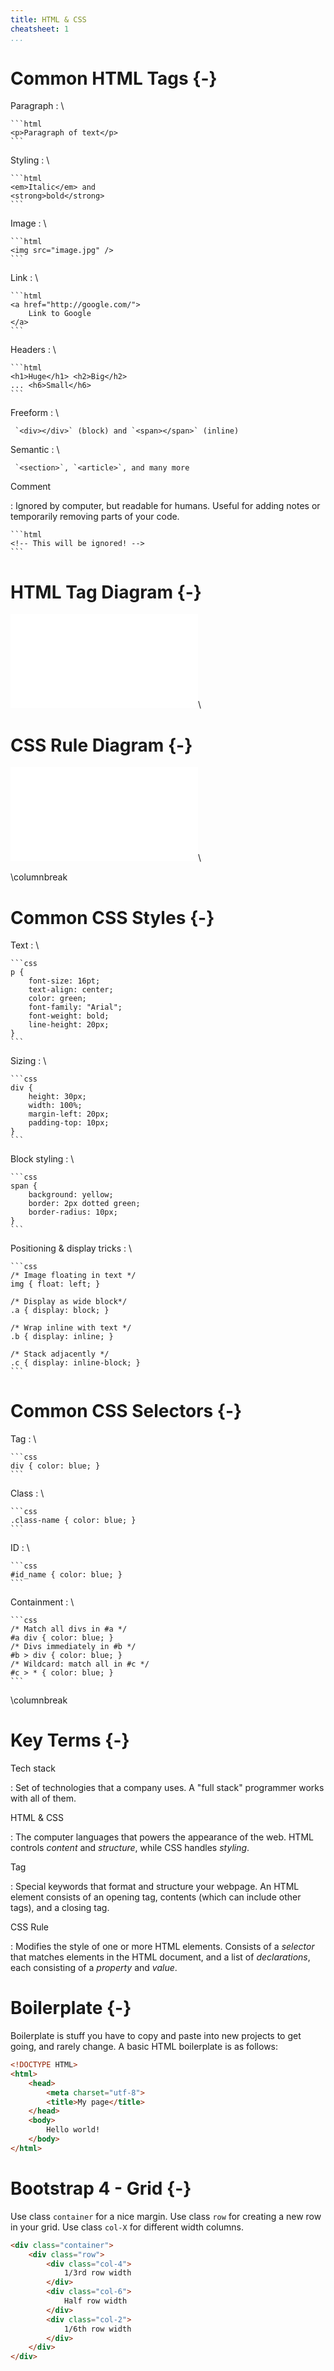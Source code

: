 ```yaml
---
title: HTML & CSS
cheatsheet: 1
...
```

# Common HTML Tags {-}

Paragraph
:   \ 

    ```html
    <p>Paragraph of text</p>
    ```

Styling
:   \ 

    ```html
    <em>Italic</em> and
    <strong>bold</strong>
    ```

Image
:   \ 

    ```html
    <img src="image.jpg" />
    ```

Link
:   \ 

    ```html
    <a href="http://google.com/">
        Link to Google
    </a>
    ```

Headers
:   \ 

    ```html
    <h1>Huge</h1> <h2>Big</h2>
    ... <h6>Small</h6>
    ```

Freeform
:   \ 

     `<div></div>` (block) and `<span></span>` (inline)

Semantic
:   \ 

     `<section>`, `<article>`, and many more


Comment

:   Ignored by computer, but readable for humans.
    Useful for adding notes or temporarily removing
    parts of your code.

    ```html
    <!-- This will be ignored! -->
    ```


# HTML Tag Diagram {-}

![HTML tag](./kickstart-fundamentals/images/anatomy_of_tag_cmu.pdf)\ 

# CSS Rule Diagram {-}

![CSS Rule](./kickstart-fundamentals/images/anatomy_of_css_cmu.pdf)\ 

\columnbreak

# Common CSS Styles {-}



Text
:  \ 

    ```css
    p {
        font-size: 16pt;
        text-align: center;
        color: green;
        font-family: "Arial";
        font-weight: bold;
        line-height: 20px;
    }
    ```

Sizing
:   \ 

    ```css
    div {
        height: 30px;
        width: 100%;
        margin-left: 20px;
        padding-top: 10px;
    }
    ```

Block styling
:   \ 

    ```css
    span {
        background: yellow;
        border: 2px dotted green;
        border-radius: 10px;
    }
    ```

Positioning & display tricks
:   \ 

    ```css
    /* Image floating in text */
    img { float: left; }

    /* Display as wide block*/
    .a { display: block; }

    /* Wrap inline with text */
    .b { display: inline; }

    /* Stack adjacently */
    .c { display: inline-block; }
    ```

# Common CSS Selectors {-}

Tag
:   \ 

    ```css
    div { color: blue; }
    ```

Class
:   \ 

    ```css
    .class-name { color: blue; }
    ```

ID
:   \ 

    ```css
    #id_name { color: blue; }
    ```

Containment
:   \ 

    ```css
    /* Match all divs in #a */
    #a div { color: blue; }
    /* Divs immediately in #b */
    #b > div { color: blue; }
    /* Wildcard: match all in #c */
    #c > * { color: blue; }
    ```

\columnbreak


# Key Terms {-}

Tech stack

: Set of technologies that a company
uses. A "full stack" programmer works
with all of them.

HTML & CSS

:   The computer languages that powers
the appearance of the web. HTML controls
*content* and *structure*, while CSS
handles *styling*.

Tag

:   Special keywords that format and
structure your webpage.  An HTML element
consists of an opening tag, contents
(which can include other tags), and a
closing tag.

CSS Rule

:    Modifies the style of one or more HTML elements.
Consists of a *selector* that matches elements in the
HTML document, and a list of *declarations*, each
consisting of a *property* and *value*.


# Boilerplate {-}


Boilerplate is stuff you have to copy
and paste into new projects to get
going, and rarely change. A basic HTML
boilerplate is as follows:


```html
<!DOCTYPE HTML>
<html>
    <head>
        <meta charset="utf-8">
        <title>My page</title>
    </head>
    <body>
        Hello world!
    </body>
</html>
```

# Bootstrap 4 - Grid {-}

Use class `container` for a nice margin. Use class
`row` for creating a new row in your grid. Use class
`col-X` for different width columns.

```html
<div class="container">
    <div class="row">
        <div class="col-4">
            1/3rd row width
        </div>
        <div class="col-6">
            Half row width
        </div>
        <div class="col-2">
            1/6th row width
        </div>
    </div>
</div>
```
